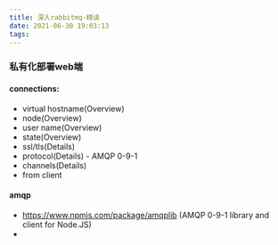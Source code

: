 ```yaml
---
title: 深入rabbitmq-精读
date: 2021-06-30 19:03:13
tags:
---
```

### 私有化部署web端
#### connections:
- virtual hostname(Overview)
- node(Overview) 
- user name(Overview)
- state(Overview)
- ssl/tls(Details)
- protocol(Details) - AMQP 0-9-1	
- channels(Details)
- from client

#### amqp
- https://www.npmjs.com/package/amqplib (AMQP 0-9-1 library and client for Node.JS)
- 

